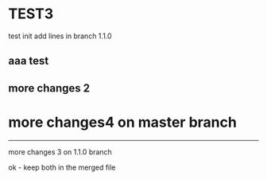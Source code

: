 # TEST3
test init
add lines in branch 1.1.0 

aaa test
-----------
more changes 2
----------
more changes4 on master branch
=======
--------------
more changes 3 on 1.1.0 branch

ok - keep both in the merged file

